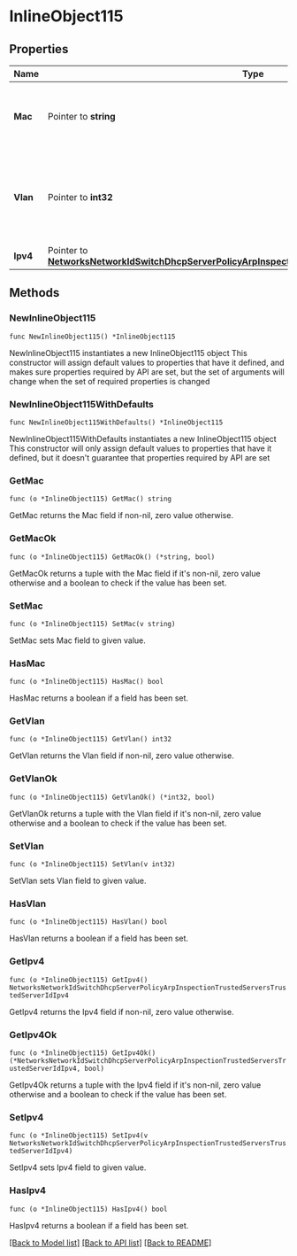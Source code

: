 # InlineObject115

## Properties

Name | Type | Description | Notes
------------ | ------------- | ------------- | -------------
**Mac** | Pointer to **string** | The updated mac address of the trusted server | [optional] 
**Vlan** | Pointer to **int32** | The updated VLAN of the trusted server. It must be between 1 and 4094 | [optional] 
**Ipv4** | Pointer to [**NetworksNetworkIdSwitchDhcpServerPolicyArpInspectionTrustedServersTrustedServerIdIpv4**](NetworksNetworkIdSwitchDhcpServerPolicyArpInspectionTrustedServersTrustedServerIdIpv4.md) |  | [optional] 

## Methods

### NewInlineObject115

`func NewInlineObject115() *InlineObject115`

NewInlineObject115 instantiates a new InlineObject115 object
This constructor will assign default values to properties that have it defined,
and makes sure properties required by API are set, but the set of arguments
will change when the set of required properties is changed

### NewInlineObject115WithDefaults

`func NewInlineObject115WithDefaults() *InlineObject115`

NewInlineObject115WithDefaults instantiates a new InlineObject115 object
This constructor will only assign default values to properties that have it defined,
but it doesn't guarantee that properties required by API are set

### GetMac

`func (o *InlineObject115) GetMac() string`

GetMac returns the Mac field if non-nil, zero value otherwise.

### GetMacOk

`func (o *InlineObject115) GetMacOk() (*string, bool)`

GetMacOk returns a tuple with the Mac field if it's non-nil, zero value otherwise
and a boolean to check if the value has been set.

### SetMac

`func (o *InlineObject115) SetMac(v string)`

SetMac sets Mac field to given value.

### HasMac

`func (o *InlineObject115) HasMac() bool`

HasMac returns a boolean if a field has been set.

### GetVlan

`func (o *InlineObject115) GetVlan() int32`

GetVlan returns the Vlan field if non-nil, zero value otherwise.

### GetVlanOk

`func (o *InlineObject115) GetVlanOk() (*int32, bool)`

GetVlanOk returns a tuple with the Vlan field if it's non-nil, zero value otherwise
and a boolean to check if the value has been set.

### SetVlan

`func (o *InlineObject115) SetVlan(v int32)`

SetVlan sets Vlan field to given value.

### HasVlan

`func (o *InlineObject115) HasVlan() bool`

HasVlan returns a boolean if a field has been set.

### GetIpv4

`func (o *InlineObject115) GetIpv4() NetworksNetworkIdSwitchDhcpServerPolicyArpInspectionTrustedServersTrustedServerIdIpv4`

GetIpv4 returns the Ipv4 field if non-nil, zero value otherwise.

### GetIpv4Ok

`func (o *InlineObject115) GetIpv4Ok() (*NetworksNetworkIdSwitchDhcpServerPolicyArpInspectionTrustedServersTrustedServerIdIpv4, bool)`

GetIpv4Ok returns a tuple with the Ipv4 field if it's non-nil, zero value otherwise
and a boolean to check if the value has been set.

### SetIpv4

`func (o *InlineObject115) SetIpv4(v NetworksNetworkIdSwitchDhcpServerPolicyArpInspectionTrustedServersTrustedServerIdIpv4)`

SetIpv4 sets Ipv4 field to given value.

### HasIpv4

`func (o *InlineObject115) HasIpv4() bool`

HasIpv4 returns a boolean if a field has been set.


[[Back to Model list]](../README.md#documentation-for-models) [[Back to API list]](../README.md#documentation-for-api-endpoints) [[Back to README]](../README.md)


